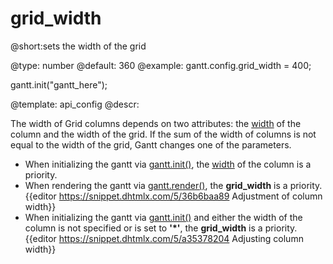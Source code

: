 grid_width
=============

@short:sets the width of the grid
	

@type: number
@default: 360
@example:
gantt.config.grid_width = 400;

gantt.init("gantt_here");


@template:	api_config
@descr:

The width of Grid columns depends on two attributes: the [width](api/gantt_columns_config.md) of the column and the width of the grid. If the sum of the width of columns is not equal to the width of the grid, Gantt changes one of the parameters.

- When initializing the gantt via [gantt.init()](api/gantt_init.md), the [width](api/gantt_columns_config.md) of the column is a priority.
- When rendering the gantt via [gantt.render()](api/gantt_render.md), the **grid_width** is a priority. <br> 
{{editor	https://snippet.dhtmlx.com/5/36b6baa89	Adjustment of column width}}
- When initializing the gantt via [gantt.init()](api/gantt_init.md) and either the width of the column is not specified or is set to **'*'**, the **grid_width** is a priority. <br>{{editor	https://snippet.dhtmlx.com/5/a35378204	Adjusting column width}}
